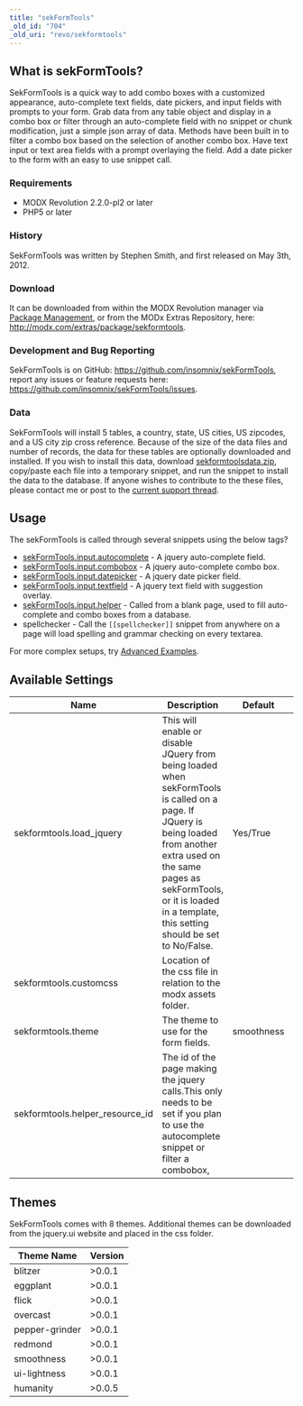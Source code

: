 ```yaml
---
title: "sekFormTools"
_old_id: "704"
_old_uri: "revo/sekformtools"
---
```


## What is sekFormTools?

SekFormTools is a quick way to add combo boxes with a customized appearance, auto-complete text fields, date pickers, and input fields with prompts to your form. Grab data from any table object and display in a combo box or filter through an auto-complete field with no snippet or chunk modification, just a simple json array of data. Methods have been built in to filter a combo box based on the selection of another combo box. Have text input or text area fields with a prompt overlaying the field. Add a date picker to the form with an easy to use snippet call.

### Requirements

- MODX Revolution 2.2.0-pl2 or later
- PHP5 or later

### History

SekFormTools was written by Stephen Smith, and first released on May 3th, 2012.

### Download

It can be downloaded from within the MODX Revolution manager via [Package Management](http://rtfm.modx.com/display/revolution20/Package+Management), or from the MODx Extras Repository, here: <http://modx.com/extras/package/sekformtools>.

### Development and Bug Reporting

SekFormTools is on GitHub: <https://github.com/insomnix/sekFormTools>, report any issues or feature requests here: <https://github.com/insomnix/sekFormTools/issues>.

### Data

SekFormTools will install 5 tables, a country, state, US cities, US zipcodes, and a US city zip cross reference. Because of the size of the data files and number of records, the data for these tables are optionally downloaded and installed. If you wish to install this data, download [sekformtoolsdata.zip](http://www.seknetsolutions.com/downloads/sekformtoolsdata.zip), copy/paste each file into a temporary snippet, and run the snippet to install the data to the database. If anyone wishes to contribute to the these files, please contact me or post to the [current support thread](http://forums.modx.com/thread/76302/support-comments-for-sekformtools-beta).

## Usage

The sekFormTools is called through several snippets using the below tags?

- [sekFormTools.input.autocomplete](extras/sekformtools/sekformtools.input.autocomplete "sekFormTools.input.autocomplete") - A jquery auto-complete field.
- [sekFormTools.input.combobox](extras/sekformtools/sekformtools.input.combobox "sekFormTools.input.combobox") - A jquery auto-complete combo box.
- [sekFormTools.input.datepicker](extras/sekformtools/sekformtools.input.datepicker "sekFormTools.input.datepicker") - A jquery date picker field.
- [sekFormTools.input.textfield](extras/sekformtools/sekformtools.input.textfield "sekFormTools.input.textfield") - A jquery text field with suggestion overlay.
- [sekFormTools.input.helper](extras/sekformtools/sekformtools.input.helper "sekFormTools.input.helper") - Called from a blank page, used to fill auto-complete and combo boxes from a database.
- spellchecker - Call the `[[spellchecker]]` snippet from anywhere on a page will load spelling and grammar checking on every textarea.

For more complex setups, try [Advanced Examples](extras/sekformtools/sekformtools-advanced-examples "sekFormTools Advanced Examples").

## Available Settings

| Name                              | Description                                                                                                                                                                                                                                             | Default    | Version |
| --------------------------------- | ------------------------------------------------------------------------------------------------------------------------------------------------------------------------------------------------------------------------------------------------------- | ---------- | ------- |
| sekformtools.load\_jquery         | This will enable or disable JQuery from being loaded when sekFormTools is called on a page. If JQuery is being loaded from another extra used on the same pages as sekFormTools, or it is loaded in a template, this setting should be set to No/False. | Yes/True   | >0.0.1  |
| sekformtools.customcss            | Location of the css file in relation to the modx assets folder.                                                                                                                                                                                         |            | >0.0.1  |
| sekformtools.theme                | The theme to use for the form fields.                                                                                                                                                                                                                   | smoothness | >0.0.1  |
| sekformtools.helper\_resource\_id | The id of the page making the jquery calls.This only needs to be set if you plan to use the autocomplete snippet or filter a combobox,                                                                                                                  |            | >0.0.1  |

## Themes

SekFormTools comes with 8 themes. Additional themes can be downloaded from the jquery.ui website and placed in the css folder.

| Theme Name     | Version |
| -------------- | ------- |
| blitzer        | >0.0.1  |
| eggplant       | >0.0.1  |
| flick          | >0.0.1  |
| overcast       | >0.0.1  |
| pepper-grinder | >0.0.1  |
| redmond        | >0.0.1  |
| smoothness     | >0.0.1  |
| ui-lightness   | >0.0.1  |
| humanity       | >0.0.5  |
